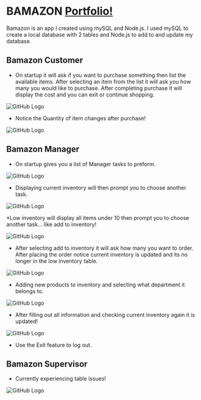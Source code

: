 # **BAMAZON** [Portfolio!](https://kpressley86.github.io/Portfolio/)

Bamazon is an app I created using mySQL and Node.js. I used mySQL to create a local database with 2 tables and Node.js to add to and update my database.

## Bamazon Customer 

* On startup it will ask if you want to purchase something then list the available items. After selecting an item from the list it will ask you how many you would like to purchase.  After completing purchase it will display the cost and you can exit or continue shopping.

![GitHub Logo](/img/customer1.png)


* Notice the Quantity of item changes after purchase!

![GitHub Logo](/img/customer3.png)


## Bamazon Manager

* On startup gives you a list of Manager tasks to preform.

![GitHub Logo](/img/manager1.png)


* Displaying current inventory will then prompt you to choose another task.

![GitHub Logo](/img/manager2.png)


*Low inventory will display all items under 10 then prompt you to choose another task... like add to inventory!

![GitHub Logo](/img/manager3.png)


* After selecting add to inventory it will ask how many you want to order. After placing the order notice current inventory is updated and its no longer in the low inventory table.

![GitHub Logo](/img/manager4.png)


* Adding new products to inventory and selecting what department it belongs to.

![GitHub Logo](/img/manager5.png)


* After filling out all information and checking current inventory again it is updated!

![GitHub Logo](/img/manager7.png)

* Use the Exit feature to log out.


## Bamazon Supervisor

* Currently experiencing table issues!

![GitHub Logo](/img/supervisor1.png)


